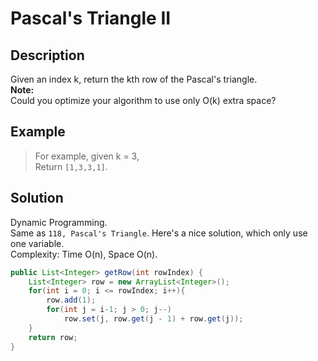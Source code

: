 # Pascal's Triangle II 
## Description
Given an index k, return the kth row of the Pascal's triangle.  
**Note:**  
Could you optimize your algorithm to use only O(k) extra space?  
## Example
> For example, given k = 3,  
> Return `[1,3,3,1]`. 
## Solution
Dynamic Programming.  
Same as `118, Pascal's Triangle`. Here's a nice solution, which only use one variable.  
Complexity: Time O(n), Space O(n).
```java
public List<Integer> getRow(int rowIndex) {
    List<Integer> row = new ArrayList<Integer>();
    for(int i = 0; i <= rowIndex; i++){
        row.add(1);
        for(int j = i-1; j > 0; j--)
            row.set(j, row.get(j - 1) + row.get(j));
    }
    return row;
}
```

